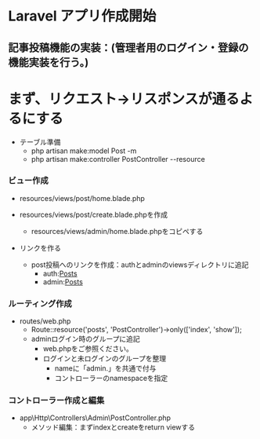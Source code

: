 # Laravel アプリ作成開始

## 記事投稿機能の実装：(管理者用のログイン・登録の機能実装を行う。)

# まず、リクエスト→リスポンスが通るよるにする

* テーブル準備
    * php artisan make:model Post -m
    * php artisan make:controller PostController --resource

### ビュー作成
* resources/views/post/home.blade.php
* resources/views/post/create.blade.phpを作成
    * resources/views/admin/home.blade.phpをコピペする

* リンクを作る
    * post投稿へのリンクを作成：authとadminのviewsディレクトリに追記
        * auth:<a href="{{ route('posts.index') }}">Posts</a>
        * admin:<a href="{{ route('admin.posts.index') }}">Posts</a>

### ルーティング作成
* routes/web.php
    * Route::resource('posts', 'PostController')->only(['index', 'show']);
    * adminログイン時のグループに追記
        * web.phpをご参照ください。
        * ログインと未ログインのグループを整理
            * nameに「admin.」を共通で付与
            * コントローラーのnamespaceを指定

### コントローラー作成と編集
* app\Http\Controllers\Admin\PostController.php
    * メソッド編集：まずindexとcreateをreturn viewする

